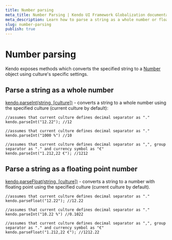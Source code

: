 ```yaml
---
title: Number parsing
meta_title: Number Parsing | Kendo UI Framework Globalization documentation
meta_description: Learn how to parse a string as a whole number or floating point number using the specified culture.
slug: number-parsing
publish: true
---
```

# Number parsing

Kendo exposes methods which converts the specified string to a [Number](https://developer.mozilla.org/en/JavaScript/Reference/Global_Objects/Number) object using culture's specific settings.

## Parse a string as a whole number

[kendo.parseInt(string, [culture])](/api/framework/kendo#parseInt) - converts a string to a whole number using the specified culture (current culture by default):

    //assumes that current culture defines decimal separator as "."
    kendo.parseInt("12.22"); //12

    //assumes that current culture defines decimal separator as "."
    kendo.parseInt("1000 %") //10

    //assumes that current culture defines decimal separator as ",", group separator as "." and currency symbol as "€"
    kendo.parseInt("1.212,22 €"); //1212

## Parse a string as a floating point number

[kendo.parseFloat(string, [culture])](/api/framework/kendo#parseInt) - converts a string to a number with floating point using the specified culture (current culture by default).

    //assumes that current culture defines decimal separator as "."
    kendo.parseFloat("12.22"); //12.22

    //assumes that current culture defines decimal separator as "."
    kendo.parseInt("10.22 %") //0.1022

    //assumes that current culture defines decimal separator as ",", group separator as "." and currency symbol as "€"
    kendo.parseFloat("1.212,22 €"); //1212.22

